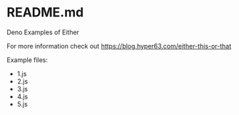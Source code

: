# README.md

Deno Examples of Either

For more information check out https://blog.hyper63.com/either-this-or-that

Example files:

* 1.js
* 2.js
* 3.js
* 4.js
* 5.js
